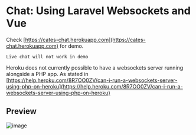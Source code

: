 # Chat: Using Laravel Websockets and Vue 

Check [https://cates-chat.herokuapp.com](https://cates-chat.herokuapp.com) for demo. 

`Live chat will not work in demo`

Heroku does not currently possible to have a websockets server running alongside a PHP app. As stated in [https://help.heroku.com/8R7OO0ZV/can-i-run-a-websockets-server-using-php-on-heroku](https://help.heroku.com/8R7OO0ZV/can-i-run-a-websockets-server-using-php-on-heroku)

## Preview

![image](https://user-images.githubusercontent.com/39691265/153716848-7cbd7e2c-4c46-4df3-8fb1-7c5f31a57d65.png)


